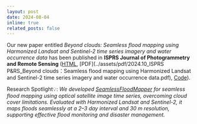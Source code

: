 ```yaml
---
layout: post
date: 2024-08-04
inline: true
related_posts: false
---
```


Our new paper entitled *Beyond clouds: Seamless flood mapping using Harmonized Landsat and Sentinel-2 time series imagery and water occurrence data* has been published in **ISPRS Journal of Photogrammetry and Remote Sensing** ([HTML](https://doi.org/10.1016/j.isprsjprs.2024.07.022), [PDF](../assets/pdf/2024.10_ISPRS P&RS_Beyond clouds：Seamless flood mapping using Harmonized Landsat and Sentinel-2 time series imagery and water occurrence data.pdf), [Code](https://github.com/dr-lizhiwei/SeamlessFloodMapper)).<br>

Research Spotlight💡: *We developed [SeamlessFloodMapper](https://github.com/dr-lizhiwei/SeamlessFloodMapper) for seamless flood mapping using optical satellite image time series, overcoming cloud cover limitations. Evaluated with Harmonized Landsat and Sentinel-2, it maps floods seamlessly at a 2–3 day interval and 30 m resolution, supporting effective flood monitoring and disaster management.*

